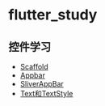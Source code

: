 # flutter_study
## 控件学习
- [Scaffold](/doc/widgetdocs/Scaffold.md)
-  [Appbar](/doc/widgetdocs/Appbar.md)
-  [SliverAppBar](/doc/widgetdocs/SliverAppBar.md)
-   [Text和TextStyle](/doc/widgetdocs/Text和TextStyle.md)
 
